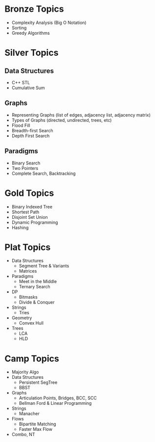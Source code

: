 # Bronze Topics

  * Complexity Analysis (Big O Notation)
  * Sorting
  * Greedy Algorithms

# Silver Topics

## Data Structures
  * C++ STL
  * Cumulative Sum

## Graphs
  * Representing Graphs (list of edges, adjacency list, adjacency matrix)
  * Types of Graphs (directed, undirected, trees, etc)
  * Flood Fill
  * Breadth-first Search
  * Depth First Search

## Paradigms
  * Binary Search
  * Two Pointers 
  * Complete Search, Backtracking

# Gold Topics

  * Binary Indexed Tree
  * Shortest Path
  * Disjoint Set Union
  * Dynamic Programming
  * Hashing

# Plat Topics

  * Data Structures
    * Segment Tree & Variants
    * Matrices
  * Paradigms
    * Meet in the Middle
    * Ternary Search
  * DP
    * Bitmasks
    * Divide & Conquer
  * Strings
    * Tries
  * Geometry
    * Convex Hull
  * Trees
    * LCA
    * HLD

# Camp Topics
  * Majority Algo
  * Data Structures
    * Persistent SegTree
    * BBST
  * Graphs
    * Articulation Points, Bridges, BCC, SCC
    * Bellman Ford & Linear Programming
  * Strings
    * Manacher
  * Flows
    * Bipartite Matching
    * Faster Max Flow
  * Combo, NT
